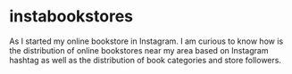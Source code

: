 # instabookstores
As I started my online bookstore in Instagram. I am curious to know how is the distribution of online bookstores near my area based on Instagram hashtag as well as the distribution of book categories and store followers.
